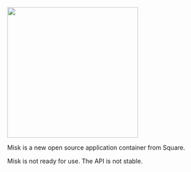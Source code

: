 <img src="misk.png" width="300">

Misk is a new open source application container from Square.

Misk is not ready for use. The API is not stable.

